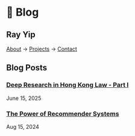 # 🥬 Blog

## Ray Yip

[About](about) → [Projects](projects) → [Contact](contact)

## Blog Posts

### [Deep Research in Hong Kong Law - Part I](lawben-search-methodology-part-1)
June 15, 2025

### [The Power of Recommender Systems](power-of-recommender-system)
Aug 15, 2024

